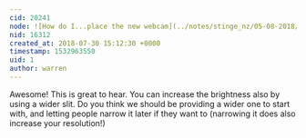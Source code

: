 ```yaml
---
cid: 20241
node: ![How do I...place the new webcam](../notes/stinge_nz/05-08-2018/how-do-i-place-the-new-webcam)
nid: 16312
created_at: 2018-07-30 15:12:30 +0000
timestamp: 1532963550
uid: 1
author: warren
---
```


Awesome! This is great to hear. You can increase the brightness also by using a wider slit. Do you think we should be providing a wider one to start with, and letting people narrow it later if they want to (narrowing it does also increase your resolution!)